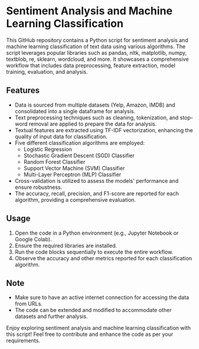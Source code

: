 

  <h1>Sentiment Analysis and Machine Learning Classification</h1>

This GitHub repository contains a Python script for sentiment analysis and machine learning classification of text data using various algorithms. The script leverages popular libraries such as pandas, nltk, matplotlib, numpy, textblob, re, sklearn, wordcloud, and more. It showcases a comprehensive workflow that includes data preprocessing, feature extraction, model training, evaluation, and analysis.

  <h2>Features</h2>
  <ul>
      <li>Data is sourced from multiple datasets (Yelp, Amazon, IMDB) and consolidated into a single dataframe for
          analysis.</li>
      <li>Text preprocessing techniques such as cleaning, tokenization, and stop-word removal are applied to prepare
          the data for analysis.</li>
      <li>Textual features are extracted using TF-IDF vectorization, enhancing the quality of input data for
          classification.</li>
      <li>Five different classification algorithms are employed:
          <ul>
              <li>Logistic Regression</li>
              <li>Stochastic Gradient Descent (SGD) Classifier</li>
              <li>Random Forest Classifier</li>
              <li>Support Vector Machine (SVM) Classifier</li>
              <li>Multi-Layer Perceptron (MLP) Classifier</li>
          </ul>
      </li>
      <li>Cross-validation is utilized to assess the models' performance and ensure robustness.</li>
      <li>The accuracy, recall, precision, and F1-score are reported for each algorithm, providing a comprehensive
          evaluation.</li>
  </ul>

  <h2>Usage</h2>
  <ol>
      <li>Open the code in a Python environment (e.g., Jupyter Notebook or Google Colab).</li>
      <li>Ensure the required libraries are installed.</li>
      <li>Run the code blocks sequentially to execute the entire workflow.</li>
      <li>Observe the accuracy and other metrics reported for each classification algorithm.</li>
  </ol>

  <h2>Note</h2>
  <ul>
      <li>Make sure to have an active internet connection for accessing the data from URLs.</li>
      <li>The code can be extended and modified to accommodate other datasets and further analysis.</li>
  </ul>

  <p>Enjoy exploring sentiment analysis and machine learning classification with this script! Feel free to
      contribute and enhance the code as per your requirements.</p>


